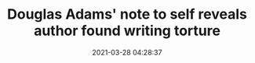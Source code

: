---
date: 2021-03-28 04:28:37
link:
  source: pocket
  source_url: https://getpocket.com
  text: Douglas Adams' note to self reveals author found writing torture
  url: https://www.theguardian.com/books/2021/mar/22/douglas-adams-note-to-self-reveals-author-found-writing-torture
source: pocket
syndicated:
- type: pocket
  url: https://www.theguardian.com/books/2021/mar/22/douglas-adams-note-to-self-reveals-author-found-writing-torture
- type: mastodon
  url: https://mastodon.technology/users/roytang/statuses/105965539349263703
- type: twitter
  url: https://twitter.com/roytang/statuses/1376028830716940289/
title: Douglas Adams' note to self reveals author found writing torture
---